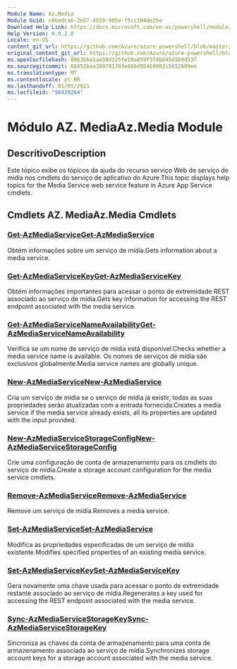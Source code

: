 ```yaml
---
Module Name: Az.Media
Module Guid: c66edca6-2e57-4550-905e-f5cc104de25e
Download Help Link: https://docs.microsoft.com/en-us/powershell/module/az.media
Help Version: 0.9.2.0
Locale: en-US
content_git_url: https://github.com/Azure/azure-powershell/blob/master/src/Media/Media/help/Az.Media.md
original_content_git_url: https://github.com/Azure/azure-powershell/blob/master/src/Media/Media/help/Az.Media.md
ms.openlocfilehash: 89b3bba1aa38d325fe19a859f5f4b845d1b9d53f
ms.sourcegitcommit: 68451baa389791703e666d95469602c5652609ee
ms.translationtype: MT
ms.contentlocale: pt-BR
ms.lasthandoff: 01/05/2021
ms.locfileid: "98428264"
---
```

# <span data-ttu-id="f68fd-101">Módulo AZ. Media</span><span class="sxs-lookup"><span data-stu-id="f68fd-101">Az.Media Module</span></span>
## <span data-ttu-id="f68fd-102">Descritivo</span><span class="sxs-lookup"><span data-stu-id="f68fd-102">Description</span></span>
<span data-ttu-id="f68fd-103">Este tópico exibe os tópicos da ajuda do recurso serviço Web de serviço de mídia nos cmdlets do serviço de aplicativo do Azure.</span><span class="sxs-lookup"><span data-stu-id="f68fd-103">This topic displays help topics for the Media Service web service feature in Azure App Service cmdlets.</span></span>

## <span data-ttu-id="f68fd-104">Cmdlets AZ. Media</span><span class="sxs-lookup"><span data-stu-id="f68fd-104">Az.Media Cmdlets</span></span>
### [<span data-ttu-id="f68fd-105">Get-AzMediaService</span><span class="sxs-lookup"><span data-stu-id="f68fd-105">Get-AzMediaService</span></span>](Get-AzMediaService.md)
<span data-ttu-id="f68fd-106">Obtém informações sobre um serviço de mídia.</span><span class="sxs-lookup"><span data-stu-id="f68fd-106">Gets information about a media service.</span></span>

### [<span data-ttu-id="f68fd-107">Get-AzMediaServiceKey</span><span class="sxs-lookup"><span data-stu-id="f68fd-107">Get-AzMediaServiceKey</span></span>](Get-AzMediaServiceKey.md)
<span data-ttu-id="f68fd-108">Obtém informações importantes para acessar o ponto de extremidade REST associado ao serviço de mídia.</span><span class="sxs-lookup"><span data-stu-id="f68fd-108">Gets key information for accessing the REST endpoint associated with the media service.</span></span>

### [<span data-ttu-id="f68fd-109">Get-AzMediaServiceNameAvailability</span><span class="sxs-lookup"><span data-stu-id="f68fd-109">Get-AzMediaServiceNameAvailability</span></span>](Get-AzMediaServiceNameAvailability.md)
<span data-ttu-id="f68fd-110">Verifica se um nome de serviço de mídia está disponível.</span><span class="sxs-lookup"><span data-stu-id="f68fd-110">Checks whether a media service name is available.</span></span>
<span data-ttu-id="f68fd-111">Os nomes de serviços de mídia são exclusivos globalmente.</span><span class="sxs-lookup"><span data-stu-id="f68fd-111">Media service names are globally unique.</span></span>

### [<span data-ttu-id="f68fd-112">New-AzMediaService</span><span class="sxs-lookup"><span data-stu-id="f68fd-112">New-AzMediaService</span></span>](New-AzMediaService.md)
<span data-ttu-id="f68fd-113">Cria um serviço de mídia se o serviço de mídia já existir, todas as suas propriedades serão atualizadas com a entrada fornecida.</span><span class="sxs-lookup"><span data-stu-id="f68fd-113">Creates a media service if the media service already exists, all its properties are updated with the input provided.</span></span>

### [<span data-ttu-id="f68fd-114">New-AzMediaServiceStorageConfig</span><span class="sxs-lookup"><span data-stu-id="f68fd-114">New-AzMediaServiceStorageConfig</span></span>](New-AzMediaServiceStorageConfig.md)
<span data-ttu-id="f68fd-115">Crie uma configuração de conta de armazenamento para os cmdlets do serviço de mídia.</span><span class="sxs-lookup"><span data-stu-id="f68fd-115">Create a storage account configuration for the media service cmdlets.</span></span>

### [<span data-ttu-id="f68fd-116">Remove-AzMediaService</span><span class="sxs-lookup"><span data-stu-id="f68fd-116">Remove-AzMediaService</span></span>](Remove-AzMediaService.md)
<span data-ttu-id="f68fd-117">Remove um serviço de mídia.</span><span class="sxs-lookup"><span data-stu-id="f68fd-117">Removes a media service.</span></span>

### [<span data-ttu-id="f68fd-118">Set-AzMediaService</span><span class="sxs-lookup"><span data-stu-id="f68fd-118">Set-AzMediaService</span></span>](Set-AzMediaService.md)
<span data-ttu-id="f68fd-119">Modifica as propriedades especificadas de um serviço de mídia existente.</span><span class="sxs-lookup"><span data-stu-id="f68fd-119">Modifies specified properties of an existing media service.</span></span>

### [<span data-ttu-id="f68fd-120">Set-AzMediaServiceKey</span><span class="sxs-lookup"><span data-stu-id="f68fd-120">Set-AzMediaServiceKey</span></span>](Set-AzMediaServiceKey.md)
<span data-ttu-id="f68fd-121">Gera novamente uma chave usada para acessar o ponto de extremidade restante associado ao serviço de mídia.</span><span class="sxs-lookup"><span data-stu-id="f68fd-121">Regenerates a key used for accessing the REST endpoint associated with the media service.</span></span>

### [<span data-ttu-id="f68fd-122">Sync-AzMediaServiceStorageKey</span><span class="sxs-lookup"><span data-stu-id="f68fd-122">Sync-AzMediaServiceStorageKey</span></span>](Sync-AzMediaServiceStorageKey.md)
<span data-ttu-id="f68fd-123">Sincroniza as chaves da conta de armazenamento para uma conta de armazenamento associada ao serviço de mídia.</span><span class="sxs-lookup"><span data-stu-id="f68fd-123">Synchronizes storage account keys for a storage account associated with the media service.</span></span>

